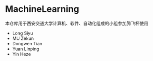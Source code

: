 # MachineLearning
本仓库用于西安交通大学计算机、软件、自动化组成的小组参加腾飞杯使用
+ Long Siyu
+ MU Zekun
+ Dongwen Tian
+ Yuan Linping
+ Yin Heze

